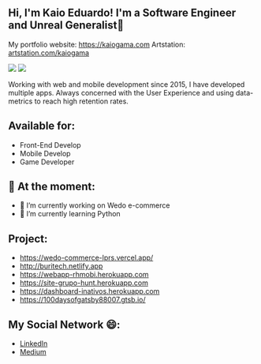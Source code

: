 ## Hi, I'm Kaio Eduardo! I'm a Software Engineer and Unreal Generalist👋
My portfolio website: <a href="https://kaiogama.com">https://kaiogama.com</a> 
Artstation: <a href="https://www.artstation.com/kaiogama">artstation.com/kaiogama</a> 



<a alt="Linkedin" href="https://www.linkedin.com/in/kaiogama/"><img src="https://img.shields.io/badge/Linkedin-Kaio%20B.%20Gama-blue?logo=linkedin"/></a>
<a alt="Github" href="https://github.com/kaiogama18"><img src="https://img.shields.io/badge/Github-Kaio%20B.%20Gama-lightgrey?logo=github"/></a>

Working with web and mobile development since 2015, I have developed 
multiple apps. Always concerned with the User Experience and using data-
metrics to reach high retention rates.     

## Available for:
- Front-End Develop
- Mobile Develop
- Game Developer

## 💬 At the moment:

- 🔭 I’m currently working on Wedo e-commerce
- 🌱 I’m currently learning Python

## Project:
- https://wedo-commerce-lprs.vercel.app/
- http://buritech.netlify.app 
- https://webapp-rhmobi.herokuapp.com 
- https://site-grupo-hunt.herokuapp.com 
- https://dashboard-inativos.herokuapp.com 
- https://100daysofgatsby88007.gtsb.io/

## My Social Network 😄:
- <a href="https://www.linkedin.com/in/kaiogama/">LinkedIn</a> 
- <a href="https://medium.com/@kaioeduardoescar">Medium</a> 
<!-- - https://wedo-market.herokuapp.com version 1 -->
<!--
**kaiogama18/kaiogama18** is a ✨ _special_ ✨ repository because its `README.md` (this file) appears on your GitHub profile.

Here are some ideas to get you started:

- 🔭 I’m currently working on ...
- 🌱 I’m currently learning ...
- 👯 I’m looking to collaborate on ...
- 🤔 I’m looking for help with ...
- 💬 Ask me about ...
- 📫 How to reach me: ...
- 😄 Pronouns: ...
- ⚡ Fun fact: ...
-->
